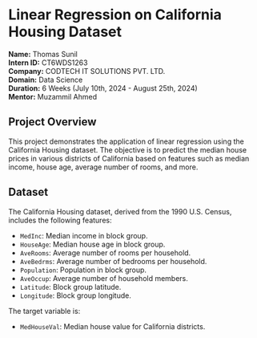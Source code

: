 # Linear Regression on California Housing Dataset

**Name:** Thomas Sunil  
**Intern ID:** CT6WDS1263  
**Company:** CODTECH IT SOLUTIONS PVT. LTD.  
**Domain:** Data Science  
**Duration:** 6 Weeks (July 10th, 2024 - August 25th, 2024)  
**Mentor:** Muzammil Ahmed

## Project Overview

This project demonstrates the application of linear regression using the California Housing dataset. The objective is to predict the median house prices in various districts of California based on features such as median income, house age, average number of rooms, and more.

## Dataset

The California Housing dataset, derived from the 1990 U.S. Census, includes the following features:

- `MedInc`: Median income in block group.
- `HouseAge`: Median house age in block group.
- `AveRooms`: Average number of rooms per household.
- `AveBedrms`: Average number of bedrooms per household.
- `Population`: Population in block group.
- `AveOccup`: Average number of household members.
- `Latitude`: Block group latitude.
- `Longitude`: Block group longitude.

The target variable is:

- `MedHouseVal`: Median house value for California districts.

